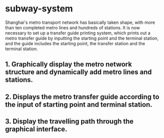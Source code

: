 # subway-system
Shanghai's metro transport network has basically taken shape, with more than ten completed metro lines and hundreds of stations. It is now necessary to set up a transfer guide printing system, which prints out a metro transfer guide by inputting the starting point and the terminal station, and the guide includes the starting point, the transfer station and the terminal station.
## 1. Graphically display the metro network structure and dynamically add metro lines and stations.
## 2. Displays the metro transfer guide according to the input of starting point and terminal station.
## 3. Display the travelling path through the graphical interface.


